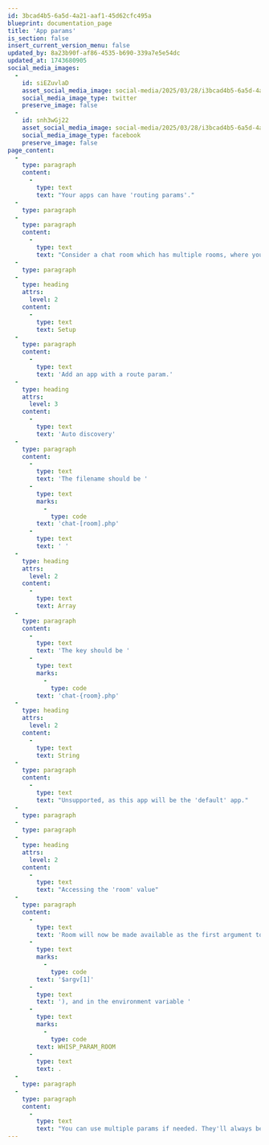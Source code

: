 ```yaml
---
id: 3bcad4b5-6a5d-4a21-aaf1-45d62cfc495a
blueprint: documentation_page
title: 'App params'
is_section: false
insert_current_version_menu: false
updated_by: 8a23b90f-af86-4535-b690-339a7e5e54dc
updated_at: 1743680905
social_media_images:
  -
    id: siEZuvlaD
    asset_social_media_image: social-media/2025/03/28/i3bcad4b5-6a5d-4a21-aaf1-45d62cfc495a-twitter.png
    social_media_image_type: twitter
    preserve_image: false
  -
    id: snh3wGj22
    asset_social_media_image: social-media/2025/03/28/i3bcad4b5-6a5d-4a21-aaf1-45d62cfc495a-facebook.png
    social_media_image_type: facebook
    preserve_image: false
page_content:
  -
    type: paragraph
    content:
      -
        type: text
        text: "Your apps can have 'routing params'."
  -
    type: paragraph
  -
    type: paragraph
    content:
      -
        type: text
        text: "Consider a chat room which has multiple rooms, where you don't want to have to define the rooms in advance."
  -
    type: paragraph
  -
    type: heading
    attrs:
      level: 2
    content:
      -
        type: text
        text: Setup
  -
    type: paragraph
    content:
      -
        type: text
        text: 'Add an app with a route param.'
  -
    type: heading
    attrs:
      level: 3
    content:
      -
        type: text
        text: 'Auto discovery'
  -
    type: paragraph
    content:
      -
        type: text
        text: 'The filename should be '
      -
        type: text
        marks:
          -
            type: code
        text: 'chat-[room].php'
      -
        type: text
        text: ' '
  -
    type: heading
    attrs:
      level: 2
    content:
      -
        type: text
        text: Array
  -
    type: paragraph
    content:
      -
        type: text
        text: 'The key should be '
      -
        type: text
        marks:
          -
            type: code
        text: 'chat-{room}.php'
  -
    type: heading
    attrs:
      level: 2
    content:
      -
        type: text
        text: String
  -
    type: paragraph
    content:
      -
        type: text
        text: "Unsupported, as this app will be the 'default' app."
  -
    type: paragraph
  -
    type: paragraph
  -
    type: heading
    attrs:
      level: 2
    content:
      -
        type: text
        text: "Accessing the 'room' value"
  -
    type: paragraph
    content:
      -
        type: text
        text: 'Room will now be made available as the first argument to your app ('
      -
        type: text
        marks:
          -
            type: code
        text: '$argv[1]'
      -
        type: text
        text: '), and in the environment variable '
      -
        type: text
        marks:
          -
            type: code
        text: WHISP_PARAM_ROOM
      -
        type: text
        text: .
  -
    type: paragraph
  -
    type: paragraph
    content:
      -
        type: text
        text: "You can use multiple params if needed. They'll always be strings."
---
```

